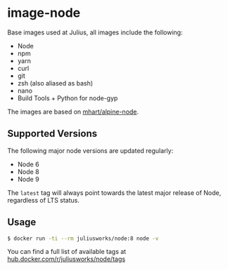 # image-node

Base images used at Julius, all images include the following:

* Node
* npm
* yarn
* curl
* git
* zsh (also aliased as bash)
* nano
* Build Tools + Python for node-gyp

The images are based on [mhart/alpine-node](https://github.com/mhart/alpine-node).

## Supported Versions

The following major node versions are updated regularly:

* Node 6
* Node 8
* Node 9

The `latest` tag will always point towards the latest major release of Node, regardless of LTS status.

## Usage

```bash
$ docker run -ti --rm juliusworks/node:8 node -v
```

You can find a full list of available tags at [hub.docker.com/r/juliusworks/node/tags](https://hub.docker.com/r/juliusworks/node/tags)
